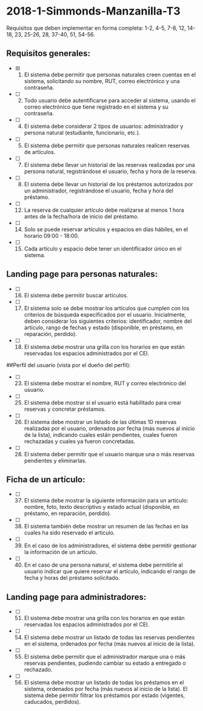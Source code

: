 # 2018-1-Simmonds-Manzanilla-T3

Requisitos que deben implementar en forma completa: 1-2, 4-5, 7-8, 12, 14-18, 23, 25-26, 28, 37-40, 51, 54-56.

## Requisitos generales:

- [x] 1. El sistema debe permitir que personas naturales creen cuentas en el sistema,
  solicitando su nombre, RUT, correo electrónico y una contraseña.
  
- [ ] 2. Todo usuario debe autentificarse para acceder al sistema, usando el correo
  electrónico que tiene registrado en el sistema y su contraseña.
  
- [ ] 4. El sistema debe considerar 2 tipos de usuarios: administrador y persona natural
  (estudiante, funcionario, etc.).
  
- [ ] 5. El sistema debe permitir que personas naturales realicen reservas de artículos.
  
- [ ] 7. El sistema debe llevar un historial de las reservas realizadas por una persona
  natural, registrándose el usuario, fecha y hora de la reserva.
  
- [ ] 8. El sistema debe llevar un historial de los préstamos autorizados por un
  administrador, registrándose el usuario, fecha y hora del préstamo.

- [ ] 12. La reserva de cualquier artículo debe realizarse al menos 1 hora antes de la
  fecha/hora de inicio del préstamo.

- [ ] 14. Solo se puede reservar artículos y espacios en días hábiles, en el horario 09:00 -
  18:00.
  
- [ ] 15. Cada artículo y espacio debe tener un identificador único en el sistema.
  
  
## Landing page para personas naturales:

- [ ] 16. El sistema debe permitir buscar artículos.
  
- [ ] 17. El sistema solo se debe mostrar los artículos que cumplen con los criterios de
  búsqueda especificados por el usuario. Inicialmente, deben considerar los
  siguientes criterios: identificador, nombre del artículo, rango de fechas y estado
  (disponible, en préstamo, en reparación, perdido).
  
- [ ] 18. El sistema debe mostrar una grilla con los horarios en que están reservadas los
  espacios administrados por el CEI.
  
##Perfil del usuario (vista por el dueño del perfil):

- [ ] 23. El sistema debe mostrar el nombre, RUT y correo electrónico del usuario.
  
- [ ] 25. El sistema debe mostrar si el usuario está habilitado para crear reservas y
  concretar préstamos.
  
- [ ] 26. El sistema debe mostrar un listado de las últimas 10 reservas realizadas por el
  usuario, ordenados por fecha (más nuevos al inicio de la lista), indicando cuales
  están pendientes, cuales fueron rechazadas y cuales ya fueron concretadas.  
  
- [ ] 28. El sistema deber permitir que el usuario marque una o más reservas pendientes
  y eliminarlas.
 
## Ficha de un artículo:

- [ ] 37. El sistema debe mostrar la siguiente información para un artículo: nombre, foto,
  texto descriptivo y estado actual (disponible, en préstamo, en reparación,
  perdido).
  
- [ ] 38. El sistema también debe mostrar un resumen de las fechas en las cuales ha sido
  reservado el artículo.
  
- [ ] 39. En el caso de los administradores, el sistema debe permitir gestionar la
  información de un artículo.
  
- [ ] 40. En el caso de una persona natural, el sistema debe permitirle al usuario indicar
  que quiere reservar el artículo, indicando el rango de fecha y horas del préstamo
  solicitado.
  
## Landing page para administradores:

- [ ] 51. El sistema debe mostrar una grilla con los horarios en que están reservadas los
  espacios administrados por el CEI.  
  
- [ ] 54. El sistema debe mostrar un listado de todas las reservas pendientes en el
  sistema, ordenados por fecha (más nuevos al inicio de la lista).
  
- [ ] 55. El sistema debe permitir que el administrador marque una o más reservas
  pendientes, pudiendo cambiar su estado a entregado o rechazado.
  
- [ ] 56. El sistema debe mostrar un listado de todas los préstamos en el sistema,
  ordenados por fecha (más nuevos al inicio de la lista). El sistema debe permitir
  filtrar los préstamos por estado (vigentes, caducados, perdidos).

